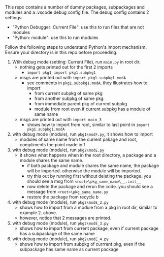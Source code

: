 This repo contains a number of dummy packages, subpackages and modules and a .vscode debug config file. The debug config contains 2 settings:
- "Python Debugger: Current File": use this to run files that are not modules
- "Python: module": use this to run modules

Follow the following steps to understand Python's import mechanism. Ensure your directory is in this repo before proceeding.

1. Wtih debug mode (setting: Current File), run `main.py` in root dir.
    - nothing gets printed out for the first 2 imports
        - `import pkg1`, `import pkg1.subpkg1`
    - msgs are printed out with `import pkg1.subpkg1.modA`
        - see comments in `pkg1.subpkg1.modA`, they illustrates how to import 
            - from current subpkg of same pkg
            - from another subpkg of same pkg
            - from immediate parent pkg of current subpkg
            - module from root even if current subpkg has a module of same name
    - msgs are printed out with `import main_3`
        - shows how to import from root, similar to last point in `import pkg1.subpkg1.modA`
2. with debug mode (module), run `pkg1\modF.py`, it shows how to import
    - modules of same name from the current pakage and root, compliments the point made in 1.
3. with debug mode (module), run `pkg2\modE.py`
    - it shows what happens when in the root directory, a package and a module shares the same name.
        - if both package and module shares the same name, the package will be imported. otherwise the module will be imported.
        - try this out by running first without deleting the package. you should see a msg from `<root>\pkg_same_name\__.init__`
        - now delete the package and rerun the code. you should see a message from `<root>\pkg_same_name.py`
        - restore the package from recycle b
4. with debug mode (module), run `pkg2\modE_2.py`
    - shows how to import from a module from a pkg in root dir, similar to example 2. above.
    - however, notice that 2 messages are printed.
5. with debug mode (module), run `pkg2\modE_3.py`
    - shows how to import from current package, even if current package has a subpackage of the same name
6. with debug mode (module), run `pkg2\modE_4.py`
    - shows how to import from subpkg of currrent pkg, even if the subpackage has same name as current package